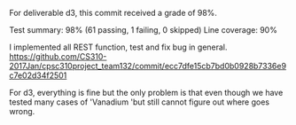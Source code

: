 For deliverable d3, this commit received a grade of 98%.

Test summary: 98% (61 passing, 1 failing, 0 skipped) Line coverage: 90%

I implemented all REST function, test and fix bug in general.
https://github.com/CS310-2017Jan/cpsc310project_team132/commit/ecc7dfe15cb7bd0b0928b7336e9c7e02d34f2501

For d3, everything is fine but the only problem is that even though we have tested many cases of 'Vanadium 'but still
cannot figure out where goes wrong.
